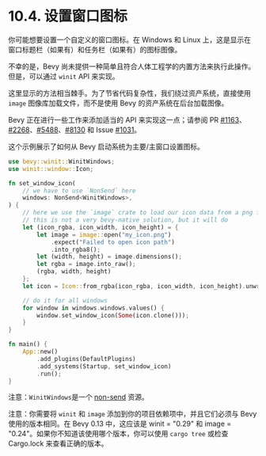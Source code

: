 # 10.4. 设置窗口图标

你可能想要设置一个自定义的窗口图标。在 Windows 和 Linux 上，这是显示在窗口标题栏（如果有）和任务栏（如果有）的图标图像。

不幸的是，Bevy 尚未提供一种简单且符合人体工程学的内置方法来执行此操作。但是，可以通过 `winit` API 来实现。

这里显示的方法相当棘手。为了节省代码复杂性，我们绕过资产系统，直接使用 `image` 图像库加载文件，而不是使用 Bevy 的资产系统在后台加载图像。

Bevy 正在进行一些工作来添加适当的 API 来实现这一点；请参阅 PR [#1163](https://github.com/bevyengine/bevy/issues/1163)、[#2268](https://github.com/bevyengine/bevy/pull/2268)、[#5488](https://github.com/bevyengine/bevy/issues/5488)、[#8130](https://github.com/bevyengine/bevy/issues/8130) 和 Issue [#1031](https://github.com/bevyengine/bevy/issues/1031)。

这个示例展示了如何从 Bevy 启动系统为主要/主窗口设置图标。

```rust
use bevy::winit::WinitWindows;
use winit::window::Icon;

fn set_window_icon(
    // we have to use `NonSend` here
    windows: NonSend<WinitWindows>,
) {
    // here we use the `image` crate to load our icon data from a png file
    // this is not a very bevy-native solution, but it will do
    let (icon_rgba, icon_width, icon_height) = {
        let image = image::open("my_icon.png")
            .expect("Failed to open icon path")
            .into_rgba8();
        let (width, height) = image.dimensions();
        let rgba = image.into_raw();
        (rgba, width, height)
    };
    let icon = Icon::from_rgba(icon_rgba, icon_width, icon_height).unwrap();

    // do it for all windows
    for window in windows.windows.values() {
        window.set_window_icon(Some(icon.clone()));
    }
}

fn main() {
    App::new()
        .add_plugins(DefaultPlugins)
        .add_systems(Startup, set_window_icon)
        .run();
}
```

注意：`WinitWindows`是一个 [non-send](./non_send.md) 资源。

注意：你需要将 `winit` 和 `image` 添加到你的项目依赖项中，并且它们必须与 Bevy 使用的版本相同。在 Bevy 0.13 中，这应该是 winit = "0.29" 和 image = "0.24"。如果你不知道该使用哪个版本，你可以使用 `cargo tree` 或检查 Cargo.lock 来查看正确的版本。
